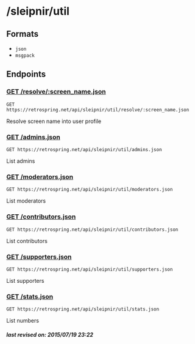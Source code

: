 # /sleipnir/util

## Formats

- `json`
- `msgpack`

## Endpoints

### [GET /resolve/:screen_name.json](util/resolve/:screen_name.md)

`GET https://retrospring.net/api/sleipnir/util/resolve/:screen_name.json`

Resolve screen name into user profile

### [GET /admins.json](util/admins.md)

`GET https://retrospring.net/api/sleipnir/util/admins.json`

List admins

### [GET /moderators.json](util/moderators.md)

`GET https://retrospring.net/api/sleipnir/util/moderators.json`

List moderators

### [GET /contributors.json](util/contributors.md)

`GET https://retrospring.net/api/sleipnir/util/contributors.json`

List contributors

### [GET /supporters.json](util/supporters.md)

`GET https://retrospring.net/api/sleipnir/util/supporters.json`

List supporters

### [GET /stats.json](util/stats.md)

`GET https://retrospring.net/api/sleipnir/util/stats.json`

List numbers

##### last revised on: 2015/07/19 23:22
